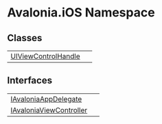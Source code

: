# Avalonia.iOS Namespace






## Classes
<table>
<tr>
<td><a href="T_Avalonia_iOS_UIViewControlHandle">UIViewControlHandle</a></td>
<td> </td>
</tr>
</table>

## Interfaces
<table>
<tr>
<td><a href="T_Avalonia_iOS_IAvaloniaAppDelegate">IAvaloniaAppDelegate</a></td>
<td> </td>
</tr>
<tr>
<td><a href="T_Avalonia_iOS_IAvaloniaViewController">IAvaloniaViewController</a></td>
<td> </td>
</tr>
</table>